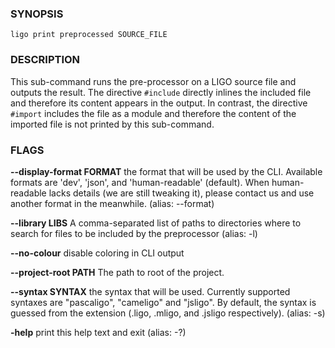 
### SYNOPSIS
```
ligo print preprocessed SOURCE_FILE
```

### DESCRIPTION
This sub-command runs the pre-processor on a LIGO source file and outputs the result. The directive `#include` directly inlines the included file and therefore its content appears in the output. In contrast, the directive `#import` includes the file as a module and therefore the content of the imported file is not printed by this sub-command.

### FLAGS
**--display-format FORMAT**
the format that will be used by the CLI. Available formats are 'dev', 'json', and 'human-readable' (default). When human-readable lacks details (we are still tweaking it), please contact us and use another format in the meanwhile. (alias: --format)

**--library LIBS**
A comma-separated list of paths to directories where to search for files to be included by the preprocessor (alias: -l)

**--no-colour**
disable coloring in CLI output

**--project-root PATH**
The path to root of the project.

**--syntax SYNTAX**
the syntax that will be used. Currently supported syntaxes are "pascaligo", "cameligo" and "jsligo". By default, the syntax is guessed from the extension (.ligo, .mligo, and .jsligo respectively). (alias: -s)

**-help**
print this help text and exit (alias: -?)


